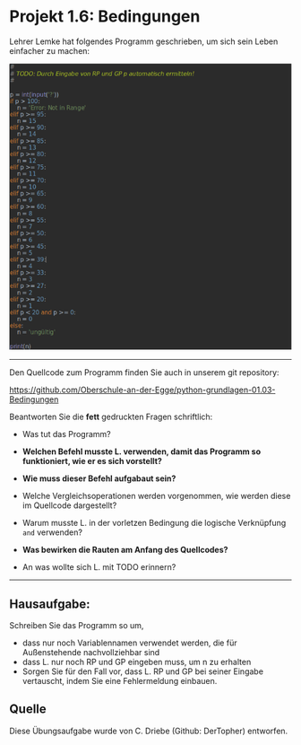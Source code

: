 # Projekt 1.6: Bedingungen

Lehrer Lemke hat folgendes Programm geschrieben, um sich sein Leben einfacher zu machen:

![image](Screenshot_Quellcode.png)

-------------------

Den Quellcode zum Programm finden Sie auch in unserem git repository: 

https://github.com/Oberschule-an-der-Egge/python-grundlagen-01.03-Bedingungen

Beantworten Sie die **fett** gedruckten Fragen schriftlich:

* Was tut das Programm?

* **Welchen Befehl musste L. verwenden, damit das Programm so funktioniert, wie er es sich vorstellt?**

* **Wie muss dieser Befehl aufgabaut sein?**

* Welche Vergleichsoperationen werden vorgenommen, wie werden diese im Quellcode dargestellt?

* Warum musste L. in der vorletzen Bedingung die logische Verknüpfung `and` verwenden?

* **Was bewirken die Rauten am Anfang des Quellcodes?**

* An was wollte sich L. mit TODO erinnern?

-------------------

## Hausaufgabe: 
Schreiben Sie das Programm so um,
 * dass nur noch Variablennamen verwendet werden, die für Außenstehende nachvollziehbar sind
 * dass L. nur noch RP und GP eingeben muss, um n zu erhalten
 * Sorgen Sie für den Fall vor, dass L. RP und GP bei seiner Eingabe vertauscht, indem Sie eine Fehlermeldung einbauen.

Quelle
------
Diese Übungsaufgabe wurde von C. Driebe (Github: DerTopher) entworfen.